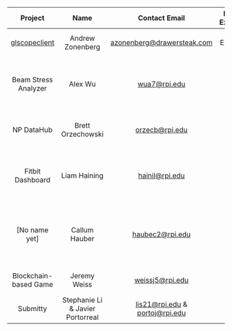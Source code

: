 | **Project** | **Name** | **Contact Email** | **RPI or External** | **Brief Description** |
|:----:|:----:|:----:|:----:|:----:|
| [glscopeclient]( https://github.com/azonenberg/scopehal-apps/) | Andrew Zonenberg | azonenberg@drawersteak.com | External | Project to control oscilloscopes |
| Beam Stress Analyzer | Alex Wu |wua7@rpi.edu | RPI | School of engineering program to teach about stress in maaterials. |
| NP DataHub | Brett Orzechowski | orzecb@rpi.edu | RPI | Open source analysis of charitable organizations. |
| Fitbit Dashboard | Liam Haining | hainil@rpi.edu | RPI | Web app for creating customizeable dashboards for your Fitbit data. |
| [No name yet] | Callum Hauber | haubec2@rpi.edu | RPI | Club/Greek organization management and planning webapp with Discord/Slack integration. |
| Blockchain-based Game | Jeremy Weiss | weissj5@rpi.edu | RPI | A blockchain-based web app game. |
| Submitty | Stephanie Li & Javier Portorreal | lis21@rpi.edu & portoj@rpi.edu | RPI | Online course managment system |
